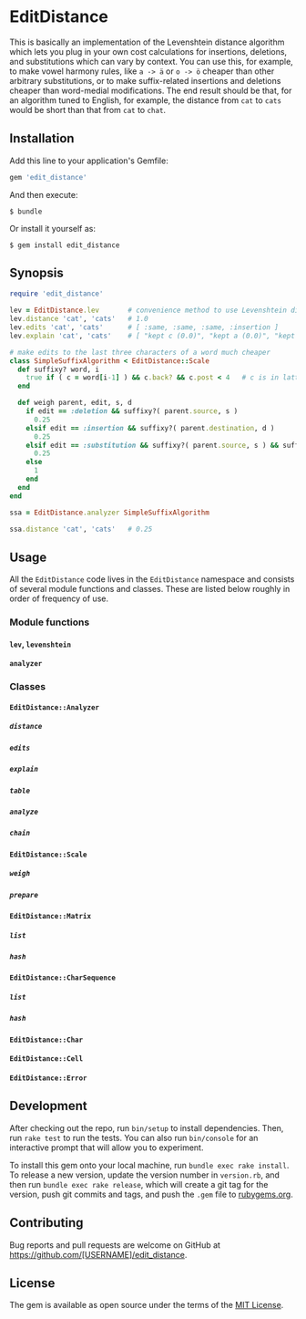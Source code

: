 # EditDistance

This is basically an implementation of the Levenshtein distance algorithm which lets you plug in your own cost calculations for
insertions, deletions, and substitutions which can vary by context. You can use this, for example, to make vowel harmony
rules, like `a -> ä` or `o -> ö` cheaper than other arbitrary substitutions, or to make suffix-related insertions and deletions cheaper
than word-medial modifications. The end result should be that, for an algorithm tuned to English, for example, the distance from `cat`
to `cats` would be short than that from `cat` to `chat`.

## Installation

Add this line to your application's Gemfile:

```ruby
gem 'edit_distance'
```

And then execute:

    $ bundle

Or install it yourself as:

    $ gem install edit_distance

## Synopsis

```ruby
require 'edit_distance'

lev = EditDistance.lev       # convenience method to use Levenshtein distance, EditDistance.levenshtein also works
lev.distance 'cat', 'cats'   # 1.0
lev.edits 'cat', 'cats'      # [ :same, :same, :same, :insertion ]
lev.explain 'cat', 'cats'    # [ "kept c (0.0)", "kept a (0.0)", "kept t (0.0)", "inserted s (1.0)" ]

# make edits to the last three characters of a word much cheaper
class SimpleSuffixAlgorithm < EditDistance::Scale
  def suffixy? word, i
    true if ( c = word[i-1] ) && c.back? && c.post < 4   # c is in latter characters of words and in the last 3 characters
  end

  def weigh parent, edit, s, d
    if edit == :deletion && suffixy?( parent.source, s )
      0.25
    elsif edit == :insertion && suffixy?( parent.destination, d )
      0.25
    elsif edit == :substitution && suffixy?( parent.source, s ) && suffixy?( parent.destination, d )
      0.25
    else
      1
    end
  end
end

ssa = EditDistance.analyzer SimpleSuffixAlgorithm

ssa.distance 'cat', 'cats'   # 0.25
```

## Usage

All the `EditDistance` code lives in the `EditDistance` namespace and consists of several module functions and classes.
These are listed below roughly in order of frequency of use.

### Module functions

#### `lev`, `levenshtein`

#### `analyzer`

### Classes

#### `EditDistance::Analyzer`

##### `distance`

##### `edits`

##### `explain`

##### `table`

##### `analyze`

##### `chain`

#### `EditDistance::Scale`

##### `weigh`

##### `prepare`

#### `EditDistance::Matrix`

##### `list`

##### `hash`

#### `EditDistance::CharSequence`

##### `list`

##### `hash`

#### `EditDistance::Char`

#### `EditDistance::Cell`

#### `EditDistance::Error`

## Development

After checking out the repo, run `bin/setup` to install dependencies. Then, run `rake test` to run the tests. You can also run `bin/console` for an interactive prompt that will allow you to experiment.

To install this gem onto your local machine, run `bundle exec rake install`. To release a new version, update the version number in `version.rb`, and then run `bundle exec rake release`, which will create a git tag for the version, push git commits and tags, and push the `.gem` file to [rubygems.org](https://rubygems.org).

## Contributing

Bug reports and pull requests are welcome on GitHub at https://github.com/[USERNAME]/edit_distance.


## License

The gem is available as open source under the terms of the [MIT License](http://opensource.org/licenses/MIT).

